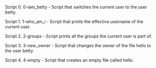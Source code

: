 Script 0. 0-iam_betty - Script that switches the current user to the user betty.

Script 1. 1-who_am_i - Script that prints the effective username of the current user.

Script 2. 2-groups - Script prints all the groups the current user is part of.

Script 3. 3-new_owner - Script that changes the owner of the file hello to the user betty.

Script 4. 4-empty - Script that creates an empty file called hello.
